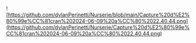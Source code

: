 ![https://github.com/dylanPerinetti/Nurserie/blob/main/Capture%20d%E2%80%99e%CC%81cran%202024-06-09%20a%CC%80%2022.40.44.png]
(https://github.com/dylanPerinetti/Nurserie/Capture%20d%E2%80%99e%CC%81cran%202024-06-09%20a%CC%80%2022.40.44.png)

